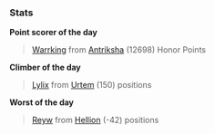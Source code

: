 

### Stats

**Point scorer of the day**
>[Warrking](/#/character/Antriksha/724377) from [Antriksha](/#/ranking/Antriksha)  (12698) Honor Points


**Climber of the day**
>[Lylix](/#/character/Urtem/1766501) from [Urtem](/#/ranking/Urtem)  (150) positions


**Worst of the day**
>[Reyw](/#/character/Hellion/463677) from [Hellion](/#/ranking/Hellion)  (-42) positions


